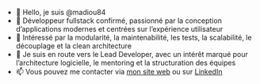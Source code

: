 - 👋 Hello, je suis @madiou84
- 👀 Développeur fullstack confirmé, passionné par la conception d’applications modernes et centrées sur l’expérience utilisateur
- 🧩 Intéressé par la modularité, la maintenabilité, les tests, la scalabilité, le découplage et la clean architecture
- 🌱 Je suis en route vers le Lead Developer, avec un intérêt marqué pour l’architecture logicielle, le mentoring et la structuration des équipes
- 📫 Vous pouvez me contacter via [mon site web](https://madiou.vercel.app/) ou sur [LinkedIn](https://www.linkedin.com/in/madiou84)
